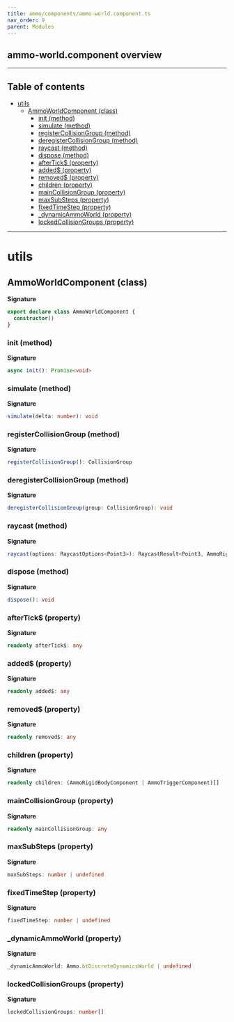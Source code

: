 ```yaml
---
title: ammo/components/ammo-world.component.ts
nav_order: 9
parent: Modules
---
```


## ammo-world.component overview

---

<h2 class="text-delta">Table of contents</h2>

- [utils](#utils)
  - [AmmoWorldComponent (class)](#ammoworldcomponent-class)
    - [init (method)](#init-method)
    - [simulate (method)](#simulate-method)
    - [registerCollisionGroup (method)](#registercollisiongroup-method)
    - [deregisterCollisionGroup (method)](#deregistercollisiongroup-method)
    - [raycast (method)](#raycast-method)
    - [dispose (method)](#dispose-method)
    - [afterTick$ (property)](#aftertick-property)
    - [added$ (property)](#added-property)
    - [removed$ (property)](#removed-property)
    - [children (property)](#children-property)
    - [mainCollisionGroup (property)](#maincollisiongroup-property)
    - [maxSubSteps (property)](#maxsubsteps-property)
    - [fixedTimeStep (property)](#fixedtimestep-property)
    - [\_dynamicAmmoWorld (property)](#_dynamicammoworld-property)
    - [lockedCollisionGroups (property)](#lockedcollisiongroups-property)

---

# utils

## AmmoWorldComponent (class)

**Signature**

```ts
export declare class AmmoWorldComponent {
  constructor()
}
```

### init (method)

**Signature**

```ts
async init(): Promise<void>
```

### simulate (method)

**Signature**

```ts
simulate(delta: number): void
```

### registerCollisionGroup (method)

**Signature**

```ts
registerCollisionGroup(): CollisionGroup
```

### deregisterCollisionGroup (method)

**Signature**

```ts
deregisterCollisionGroup(group: CollisionGroup): void
```

### raycast (method)

**Signature**

```ts
raycast(options: RaycastOptions<Point3>): RaycastResult<Point3, AmmoRigidBodyComponent | AmmoTriggerComponent>
```

### dispose (method)

**Signature**

```ts
dispose(): void
```

### afterTick$ (property)

**Signature**

```ts
readonly afterTick$: any
```

### added$ (property)

**Signature**

```ts
readonly added$: any
```

### removed$ (property)

**Signature**

```ts
readonly removed$: any
```

### children (property)

**Signature**

```ts
readonly children: (AmmoRigidBodyComponent | AmmoTriggerComponent)[]
```

### mainCollisionGroup (property)

**Signature**

```ts
readonly mainCollisionGroup: any
```

### maxSubSteps (property)

**Signature**

```ts
maxSubSteps: number | undefined
```

### fixedTimeStep (property)

**Signature**

```ts
fixedTimeStep: number | undefined
```

### \_dynamicAmmoWorld (property)

**Signature**

```ts
_dynamicAmmoWorld: Ammo.btDiscreteDynamicsWorld | undefined
```

### lockedCollisionGroups (property)

**Signature**

```ts
lockedCollisionGroups: number[]
```
